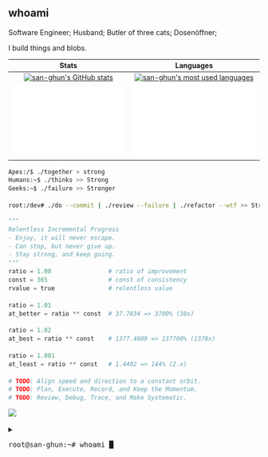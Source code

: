 ## whoami

Software Engineer; Husband; Butler of three cats; Dosenöffner;
<!--
- A geek who loves to observe and conduct thought experiments.
- A person who likes to dig complex, make simple, and execute.
- An engineer who commits, reviews failure, refactors wtf, and Be Stronger.

Apes, together, strong
Human, lots of gunz, stronger
Devs, test failure, even Stronger
Geek, config failure, even More Stronger
-->
I build things and blobs.

| Stats | Languages |
|:-:|:-:|
| [![san-ghun's GitHub stats](https://github-readme-stats.vercel.app/api?username=san-ghun&count_private=true&show_icons=true&hide=issues&hide_border=true&theme=dark)](https://github.com/san-ghun?tab=repositories) | [![san-ghun's most used languages](https://github-readme-stats.vercel.app/api/top-langs/?username=san-ghun&layout=compact&hide_border=true&theme=dark)](https://github.com/san-ghun?tab=repositories) |
| <img src="https://github.com/san-ghun/github-stats/blob/master/generated/overview.svg#gh-dark-mode-only" /> | <img src="https://github.com/san-ghun/github-stats/blob/master/generated/languages.svg#gh-dark-mode-only" /> |
<!--
| [![sanghupa's 42 stats](https://badge.mediaplus.ma/darkblue/sanghupa?1337Badge=off&UM6P=off)](https://github.com/oakoudad/badge42) | [![@san-ghun Astro contributions](https://astro.badg.es/v2/contributor/san-ghun.svg)](https://astro.badg.es/contributor/san-ghun/) |
|:-:|:-:|
-->
```sh
Apes:/$ ./together > strong
Humans:~$ ./thinks >> Strong
Geeks:~$ ./failure >> Stronger

root:/dev# ./do --commit | ./review --failure | ./refactor --wtf >> Stronger
```

```python
"""
Relentless Incremental Progress
- Enjoy, it will never escape.
- Can stop, but never give up.
- Stay strong, and keep going.
"""
ratio = 1.00                # ratio of improvement
const = 365                 # const of consistency
rvalue = true               # relentless value

ratio = 1.01
at_better = ratio ** const  # 37.7834 => 3700% (38x)

ratio = 1.02
at_best = ratio ** const    # 1377.4089 => 137700% (1378x)

ratio = 1.001
at_least = ratio ** const   # 1.4402 => 144% (2.x)

# TODO: Align speed and direction to a constant orbit.
# TODO: Plan, Execute, Record, and Keep the Momentum.
# TODO: Review, Debug, Trace, and Make Systematic.
```

![](https://gh-hits.nomadcoders.workers.dev/view?username=san-ghun&cache)

<details>
 <summary><pre>root@san-ghun:~# whoami █</pre></summary>

<pre>
<!-- root@san-ghun:~# whoami -->

───│ Hey, Devs and Geeks. ├─────▰▰▰

┌──┤ WHOAMI ├─────────▰▰▰
│
├─▣ A Programmer (who cannot make a living with code, yet?)
├─▣ Like to dig into complex problems, make those simple, and find executable yet more efficient solutions.
├─▣ Interested in Building tools for own usage, with Machine Learning & Web Scraping & CLI & API.
├─▣ Looking to Collaborate on Building Fun & Useful & Meaningful Things
├─▣ Currently, ...
│ ├─◈ enrolled at <a href="https://42berlin.de/">42 Berlin</a>, where I'm having fun messing with pointers in C.
│ ├─◈ working on Building CLI apps and tools using Python & Deno & Go(golang).
│ └─◈ setting up my HomeLab with my old friends ... (those cannot run macOS anymore)
│   └─◈ an old mid-2010 21.5 iMac running Ubuntu 24.04 LTS
│   └─◈ an old 2014 Mac mini running Proxmox
│
├─▣ A geek who loves to observe and conduct thought experiments.
│
└───────────────────────────────▰▰▰

┌──┤ SKILLS ├───────▰▰▰
│
├─▣ <b>Programming Language</b>:
│ └─◈ C, C++, Swift, Go (Golang), Python, JavaScript, TypeScript
├─▣ <b>Web Technology</b>:
│ └─◈ HTML, CSS, React, Node.js, Deno, Socket.IO, Astro
├─▣ <b>Database</b>:
│ └─◈ MySQL, PostgreSQL, MongoDB, SQLite
├─▣ <b>Platform</b>:
│ └─◈ GitHub, AWS, CloudFlare, Fly.io, Apple Developer
├─▣ <b>Terminal</b>:
│ └─◈ zsh, nvim, tmux, make, gdb
├─▣ <b>Tool</b>:
│ └─◈ Git, Docker, VSCode, XCode, Warp, n8n
├─▣ <b>AI tool</b>:
│ └─◈ ChatGPT, Claude, Perplexity, Liner, Cursor
│
├─▣ Speak German, English Better, Korean Best.
│
└───────────────────────────────▰▰▰

┌──┤ PUBLISHED PROJECTS ├───────▰▰▰
│
├─◈ <a href="https://github.com/san-ghun/astro-pico/">AstroPico</a>, Minimal Astro Theme
├─◈ <a href="https://github.com/san-ghun/Home-Poker-Table/">Home Poker Table</a>, Chip Calculator for iOS
├─◈ <a href="https://github.com/san-ghun/JustThree/">Just Three</a>, Focused To-Do app for iOS
│
└───────────────────────────────▰▰▰
<!--
┌──┤ 42 PROJECTS ├───────▰▰▰
│
├─◈ <a href="https://github.com/san-ghun">Piscine 2022</a>
├─◈ <a href="https://github.com/san-ghun">libft</a>
├─◈ <a href="https://github.com/san-ghun">get_next_line</a>
├─◈ <a href="https://github.com/san-ghun">ft_printf</a>
├─◈ <a href="https://github.com/san-ghun">Born2beRoot</a>
├─◈ <a href="https://github.com/san-ghun">minitalk</a>
├─◈ <a href="https://github.com/san-ghun">so_long</a>
├─◈ <a href="https://github.com/san-ghun">push_swap</a>
├─◈ <a href="https://github.com/san-ghun">Philosophers</a>
├─◈ <a href="https://github.com/san-ghun">minishell</a>
├─◈ <a href="https://github.com/san-ghun">miniRT</a>
├─◈ <a href="https://github.com/san-ghun">CPP_Modules</a>
├─◈ <a href="https://github.com/san-ghun">Webserv</a>
├─◈ <a href="https://github.com/san-ghun">ft_transcendence</a>
│
└───────────────────────────────▰▰▰
 -->
┌──┤ SOCIAL ├─────────▰▰▰
│
├─◈ <a href="https://www.linkedin.com/in/san-ghun">LinkedIn</a>
├─◈ <a href="https://x.com/microblobdotdev">Twitter|X</a>
│
└───────────────────────────────▰▰▰
<!--
┌──┤ COMMUNITY ├─────────▰▰▰
│
├─◈ If you need any help please join our community.
├─◈ <a href="https://discord.gg/">Discord Server</a>
│
└───────────────────────────────▰▰▰-->
root@san-ghun:~# █
</pre>

</details>
